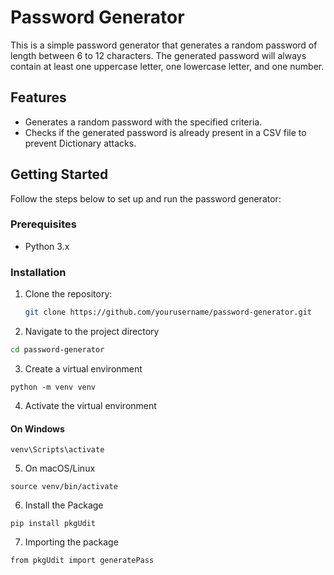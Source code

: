 # Password Generator

This is a simple password generator that generates a random password of length between 6 to 12 characters. The generated password will always contain at least one uppercase letter, one lowercase letter, and one number.

## Features

- Generates a random password with the specified criteria.
- Checks if the generated password is already present in a CSV file to prevent Dictionary attacks.

## Getting Started

Follow the steps below to set up and run the password generator:

### Prerequisites
- Python 3.x

### Installation

1. Clone the repository:

   ```bash
   git clone https://github.com/yourusername/password-generator.git

2. Navigate to the project directory
```bash
cd password-generator
 ```


3. Create a virtual environment
```
python -m venv venv
```
4. Activate the virtual environment
#### On Windows
```
venv\Scripts\activate
```
5. On macOS/Linux
```
source venv/bin/activate
```
6. Install the Package
```
pip install pkgUdit
```
7. Importing the package
```
from pkgUdit import generatePass
```